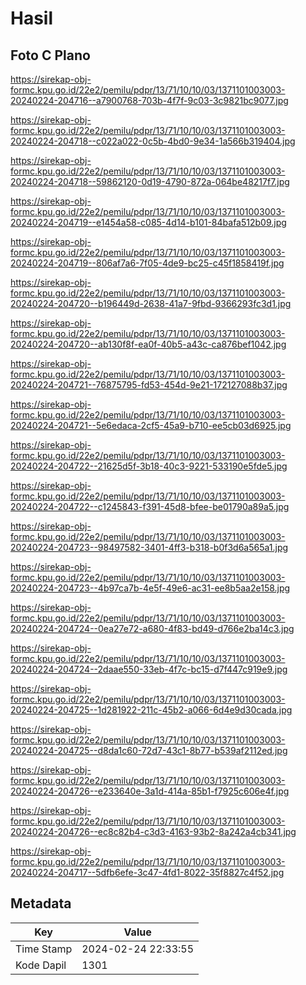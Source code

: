 # Hasil

## Foto C Plano

https://sirekap-obj-formc.kpu.go.id/22e2/pemilu/pdpr/13/71/10/10/03/1371101003003-20240224-204716--a7900768-703b-4f7f-9c03-3c9821bc9077.jpg

https://sirekap-obj-formc.kpu.go.id/22e2/pemilu/pdpr/13/71/10/10/03/1371101003003-20240224-204718--c022a022-0c5b-4bd0-9e34-1a566b319404.jpg

https://sirekap-obj-formc.kpu.go.id/22e2/pemilu/pdpr/13/71/10/10/03/1371101003003-20240224-204718--59862120-0d19-4790-872a-064be48217f7.jpg

https://sirekap-obj-formc.kpu.go.id/22e2/pemilu/pdpr/13/71/10/10/03/1371101003003-20240224-204719--e1454a58-c085-4d14-b101-84bafa512b09.jpg

https://sirekap-obj-formc.kpu.go.id/22e2/pemilu/pdpr/13/71/10/10/03/1371101003003-20240224-204719--806af7a6-7f05-4de9-bc25-c45f1858419f.jpg

https://sirekap-obj-formc.kpu.go.id/22e2/pemilu/pdpr/13/71/10/10/03/1371101003003-20240224-204720--b196449d-2638-41a7-9fbd-9366293fc3d1.jpg

https://sirekap-obj-formc.kpu.go.id/22e2/pemilu/pdpr/13/71/10/10/03/1371101003003-20240224-204720--ab130f8f-ea0f-40b5-a43c-ca876bef1042.jpg

https://sirekap-obj-formc.kpu.go.id/22e2/pemilu/pdpr/13/71/10/10/03/1371101003003-20240224-204721--76875795-fd53-454d-9e21-172127088b37.jpg

https://sirekap-obj-formc.kpu.go.id/22e2/pemilu/pdpr/13/71/10/10/03/1371101003003-20240224-204721--5e6edaca-2cf5-45a9-b710-ee5cb03d6925.jpg

https://sirekap-obj-formc.kpu.go.id/22e2/pemilu/pdpr/13/71/10/10/03/1371101003003-20240224-204722--21625d5f-3b18-40c3-9221-533190e5fde5.jpg

https://sirekap-obj-formc.kpu.go.id/22e2/pemilu/pdpr/13/71/10/10/03/1371101003003-20240224-204722--c1245843-f391-45d8-bfee-be01790a89a5.jpg

https://sirekap-obj-formc.kpu.go.id/22e2/pemilu/pdpr/13/71/10/10/03/1371101003003-20240224-204723--98497582-3401-4ff3-b318-b0f3d6a565a1.jpg

https://sirekap-obj-formc.kpu.go.id/22e2/pemilu/pdpr/13/71/10/10/03/1371101003003-20240224-204723--4b97ca7b-4e5f-49e6-ac31-ee8b5aa2e158.jpg

https://sirekap-obj-formc.kpu.go.id/22e2/pemilu/pdpr/13/71/10/10/03/1371101003003-20240224-204724--0ea27e72-a680-4f83-bd49-d766e2ba14c3.jpg

https://sirekap-obj-formc.kpu.go.id/22e2/pemilu/pdpr/13/71/10/10/03/1371101003003-20240224-204724--2daae550-33eb-4f7c-bc15-d7f447c919e9.jpg

https://sirekap-obj-formc.kpu.go.id/22e2/pemilu/pdpr/13/71/10/10/03/1371101003003-20240224-204725--1d281922-211c-45b2-a066-6d4e9d30cada.jpg

https://sirekap-obj-formc.kpu.go.id/22e2/pemilu/pdpr/13/71/10/10/03/1371101003003-20240224-204725--d8da1c60-72d7-43c1-8b77-b539af2112ed.jpg

https://sirekap-obj-formc.kpu.go.id/22e2/pemilu/pdpr/13/71/10/10/03/1371101003003-20240224-204726--e233640e-3a1d-414a-85b1-f7925c606e4f.jpg

https://sirekap-obj-formc.kpu.go.id/22e2/pemilu/pdpr/13/71/10/10/03/1371101003003-20240224-204726--ec8c82b4-c3d3-4163-93b2-8a242a4cb341.jpg

https://sirekap-obj-formc.kpu.go.id/22e2/pemilu/pdpr/13/71/10/10/03/1371101003003-20240224-204717--5dfb6efe-3c47-4fd1-8022-35f8827c4f52.jpg


## Metadata

| Key        | Value               |
| ---------- | ------------------- |
| Time Stamp | 2024-02-24 22:33:55 |
| Kode Dapil | 1301                |




